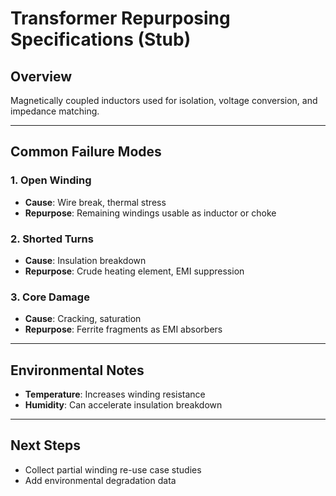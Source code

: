 # Transformer Repurposing Specifications (Stub)

## Overview
Magnetically coupled inductors used for isolation, voltage conversion, and impedance matching.

---

## Common Failure Modes

### 1. Open Winding
- **Cause**: Wire break, thermal stress  
- **Repurpose**: Remaining windings usable as inductor or choke

### 2. Shorted Turns
- **Cause**: Insulation breakdown  
- **Repurpose**: Crude heating element, EMI suppression

### 3. Core Damage
- **Cause**: Cracking, saturation  
- **Repurpose**: Ferrite fragments as EMI absorbers

---

## Environmental Notes
- **Temperature**: Increases winding resistance  
- **Humidity**: Can accelerate insulation breakdown  

---

## Next Steps
- Collect partial winding re-use case studies  
- Add environmental degradation data
